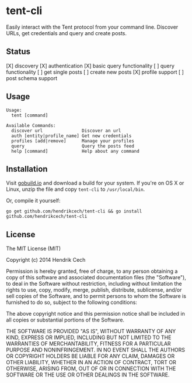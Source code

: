 tent-cli
======

Easily interact with the Tent protocol from your command line. Discover URLs, get credentials and query and create posts.

## Status
[X] discovery
[X] authentication
[X] basic query functionality
[ ] query functionality
[ ] get single posts
[ ] create new posts
[X] profile support
[ ] post schema support

## Usage
```
Usage:
  tent [command]

Available Commands:
  discover url               Discover an url
  auth [entity|profile_name] Get new credentials
  profiles [add|remove]      Manage your profiles
  query                      Query the posts feed
  help [command]             Help about any command
```

## Installation
Visit [gobuild.io](http://gobuild.io/download/github.com/hendrikcech/tent-cli) and download a build for your system. If you're on OS X or Linux, unzip the file and copy `tent-cli` to `/usr/local/bin`.

Or, compile it yourself:
```
go get github.com/hendrikcech/tent-cli && go install github.com/hendrikcech/tent-cli
```


## License
The MIT License (MIT)

Copyright (c) 2014 Hendrik Cech

Permission is hereby granted, free of charge, to any person obtaining a copy
of this software and associated documentation files (the "Software"), to deal
in the Software without restriction, including without limitation the rights
to use, copy, modify, merge, publish, distribute, sublicense, and/or sell
copies of the Software, and to permit persons to whom the Software is
furnished to do so, subject to the following conditions:

The above copyright notice and this permission notice shall be included in all
copies or substantial portions of the Software.

THE SOFTWARE IS PROVIDED "AS IS", WITHOUT WARRANTY OF ANY KIND, EXPRESS OR
IMPLIED, INCLUDING BUT NOT LIMITED TO THE WARRANTIES OF MERCHANTABILITY,
FITNESS FOR A PARTICULAR PURPOSE AND NONINFRINGEMENT. IN NO EVENT SHALL THE
AUTHORS OR COPYRIGHT HOLDERS BE LIABLE FOR ANY CLAIM, DAMAGES OR OTHER
LIABILITY, WHETHER IN AN ACTION OF CONTRACT, TORT OR OTHERWISE, ARISING FROM,
OUT OF OR IN CONNECTION WITH THE SOFTWARE OR THE USE OR OTHER DEALINGS IN THE
SOFTWARE.